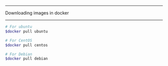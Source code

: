 ***
Downloading images in docker
***
```sh
# For ubuntu
$docker pull ubuntu

# For CentOS
$docker pull centos

# For Debian
$docker pull debian
```
